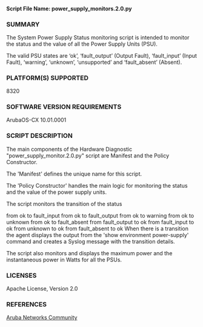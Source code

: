 #### Script File Name: power\_supply\_monitors.2.0.py

### SUMMARY
The System Power Supply Status monitoring script is intended to monitor the status and the value of all the Power Supply Units (PSU).

The valid PSU states are ‘ok’, ‘fault_output’ (Output Fault), ‘fault_input’ (Input Fault), ‘warning’, ‘unknown’, ‘unsupported’ and ‘fault_absent’ (Absent).   

### PLATFORM(S) SUPPORTED
8320

### SOFTWARE VERSION REQUIREMENTS
ArubaOS-CX 10.01.0001

### SCRIPT DESCRIPTION
The main components of the Hardware Diagnostic "power_supply_monitor.2.0.py" script are Manifest and the Policy Constructor.   

The  'Manifest' defines the unique name for this script.

The 'Policy Constructor' handles the main logic for monitoring the status and the value of the power supply units.  

The script monitors the transition of the status

from ok to fault_input
from ok to fault_output
from ok to warning
from ok to unknown
from ok to fault_absent
from fault_output to ok
from fault_input to ok
from unknown to ok
from fault_absent to ok
When there is a transition the agent displays the output from the 'show environment power-supply' command and creates a Syslog message with the transition details.

The script also monitors and displays the maximum power and the instantaneous power in Watts for all the PSUs.


### LICENSES
Apache License, Version 2.0

### REFERENCES
[Aruba Networks Community](http://community.arubanetworks.com/t5/Network-Analytic-Engine/ct-p/NetworkAnalyticEngine)
